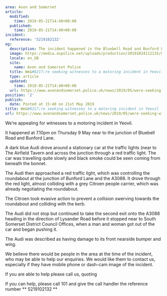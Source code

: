 ```yaml
area: Avon and Somerset
article:
  modified:
    time: 2019-05-21T14:40+00:00
  published:
    time: 2019-05-21T14:40+00:00
incident:
  reference: '5219102132'
og:
  description: The incident happened in the Bluebell Road and Bunford Lane of Yeovil&#8230;
  image: https://media.aspolice.net/uploads/production/20191024112115/Can-you-help-1.jpg
  locale: en_GB
  site:
    name: Avon and Somerset Police
  title: We&#8217;re seeking witnesses to a motoring incident in Yeovil | Avon and Somerset Police
  type: article
  updated:
    time: 2019-05-21T14:40+00:00
  url: https://www.avonandsomerset.police.uk/news/2019/05/were-seeking-witnesses-to-a-motoring-incident-in-yeovil/
position: '2'
publish:
  date: Posted at 15:40 on 21st May 2019
title: We&#8217;re seeking witnesses to a motoring incident in Yeovil | Avon and Somerset Police
url: https://www.avonandsomerset.police.uk/news/2019/05/were-seeking-witnesses-to-a-motoring-incident-in-yeovil/
```

We’re appealing for witnesses to a motoring incident in Yeovil.

It happened at 7.10pm on Thursday 9 May near to the junction of Bluebell Road and Bunford Lane.

A dark blue Audi drove around a stationary car at the traffic lights (near to The Airfield Tavern and across the junction through a red traffic light. The car was travelling quite slowly and black smoke could be seen coming from beneath the bonnet.

The Audi then approached a red traffic light, which was controlling the roundabout at the junction of Bunford Lane and the A3088. It drove through the red light, almost colliding with a grey Citroen people carrier, which was already negotiating the roundabout.

The Citroen took evasive action to prevent a collision swerving towards the roundabout and colliding with the kerb.

The Audi did not stop but continued to take the second exit onto the A3088 heading in the direction of Lysander Road before it stopped near to South Somerset District Council Offices, when a man and woman got out of the car and began pushing it.

The Audi was described as having damage to its front nearside bumper and wing.

We believe there would be people in the area at the time of the incident, who may be able to help our enquiries. We would like them to contact us, especially if they have mobile phone or dash-cam image of the incident.

If you are able to help please call us, quoting

If you can help, please call 101 and give the call handler the reference number ** 5219102132 **
